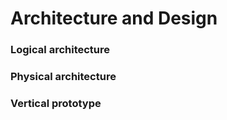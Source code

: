 # Architecture and Design
### Logical architecture

### Physical architecture

### Vertical prototype
